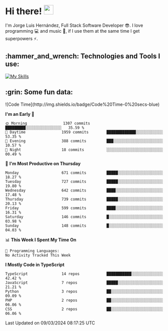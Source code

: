 <h1 align="left">
 <abc>
  <br>Hi there! <img src="https://user-images.githubusercontent.com/42378118/110234147-e3259600-7f4e-11eb-95be-0c4047144dea.gif" width="30"><br>
 </abc>
</h1>

I'm Jorge Luis Hernández, Full Stack Software Developer :sunglasses:. I love programming :computer: and music :musical_score:, if I use them at the same time I get superpowers :zap:. 


<h2 align="left">:hammer_and_wrench: Technologies and Tools I use:</h2>

[![My Skills](https://skillicons.dev/icons?i=js,ts,html,css,py,vue,react,next,nest,postgres,mysql)](https://skillicons.dev)

<h2 align="left">:grin: Some fun data:</h2>
<!--START_SECTION:waka-->
![Code Time](http://img.shields.io/badge/Code%20Time-0%20secs-blue)

**I'm an Early 🐤** 

```text
🌞 Morning                1307 commits        █████████░░░░░░░░░░░░░░░░   35.59 % 
🌆 Daytime                1959 commits        █████████████░░░░░░░░░░░░   53.35 % 
🌃 Evening                388 commits         ███░░░░░░░░░░░░░░░░░░░░░░   10.57 % 
🌙 Night                  18 commits          ░░░░░░░░░░░░░░░░░░░░░░░░░   00.49 % 
```
📅 **I'm Most Productive on Thursday** 

```text
Monday                   671 commits         █████░░░░░░░░░░░░░░░░░░░░   18.27 % 
Tuesday                  727 commits         █████░░░░░░░░░░░░░░░░░░░░   19.80 % 
Wednesday                642 commits         ████░░░░░░░░░░░░░░░░░░░░░   17.48 % 
Thursday                 739 commits         █████░░░░░░░░░░░░░░░░░░░░   20.13 % 
Friday                   599 commits         ████░░░░░░░░░░░░░░░░░░░░░   16.31 % 
Saturday                 146 commits         █░░░░░░░░░░░░░░░░░░░░░░░░   03.98 % 
Sunday                   148 commits         █░░░░░░░░░░░░░░░░░░░░░░░░   04.03 % 
```


📊 **This Week I Spent My Time On** 

```text
💬 Programming Languages: 
No Activity Tracked This Week
```

**I Mostly Code in TypeScript** 

```text
TypeScript               14 repos            ███████████░░░░░░░░░░░░░░   42.42 % 
JavaScript               7 repos             █████░░░░░░░░░░░░░░░░░░░░   21.21 % 
Python                   3 repos             ██░░░░░░░░░░░░░░░░░░░░░░░   09.09 % 
PHP                      2 repos             ██░░░░░░░░░░░░░░░░░░░░░░░   06.06 % 
CSS                      2 repos             ██░░░░░░░░░░░░░░░░░░░░░░░   06.06 % 
```




 Last Updated on 09/03/2024 08:17:25 UTC
<!--END_SECTION:waka-->

